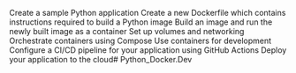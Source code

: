 Create a sample Python application
Create a new Dockerfile which contains instructions required to build a Python image
Build an image and run the newly built image as a container
Set up volumes and networking
Orchestrate containers using Compose
Use containers for development
Configure a CI/CD pipeline for your application using GitHub Actions
Deploy your application to the cloud# Python_Docker.Dev
